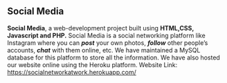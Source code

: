 ## **Social Media**
**Social Media**, a web-development project built using **HTML,CSS, Javascript and PHP.** Social Media is a social networking platform like Instagram where you can _**post**_ your own photos, _**follow**_ other people’s accounts, _**chat**_ with them online, etc. We have maintained a MySQL database for this platform to store all the information. We have also hosted our website online using the Heroku platform. 
Website Link: https://socialnetworkatwork.herokuapp.com/
